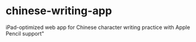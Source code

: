 # chinese-writing-app
iPad-optimized web app for Chinese character writing practice   with Apple Pencil support"
